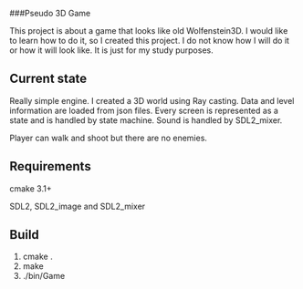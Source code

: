 ###Pseudo 3D Game

This project is about a game that looks like old Wolfenstein3D. I would like to learn how to do it, so I created this project. I do not know how I will do it or how it will look like. It is just for my study purposes.

## Current state

Really simple engine. I created a 3D world using Ray casting. Data and level information are loaded from json files. Every screen is represented as a state and is handled by state machine. Sound is handled by SDL2_mixer.

Player can walk and shoot but there are no enemies.

## Requirements

cmake 3.1+

SDL2, SDL2_image and SDL2_mixer

## Build

1. cmake .
2. make
3. ./bin/Game

